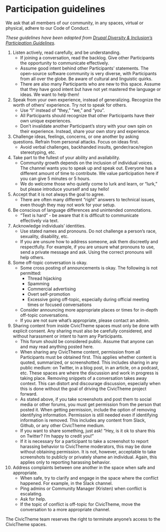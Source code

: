 # Participation guidelines

We ask that all members of our community, in any spaces, virtual or physical, adhere to our Code of Conduct.

_These guidelines have been adapted from_ [_Drupal Diversity & Inclusion’s Participation Guidelines_](https://www.drupaldiversity.com/docs/participant-guidelines)_._

1. Listen actively, read carefully, and be understanding.
   * If joining a conversation, read the backlog. Give other Participants the opportunity to communicate effectively.
   * Assume good intent behind other Participants’ statements. The open-source software community is very diverse, with Participants from all over the globe. Be aware of cultural and linguistic quirks.
   * There are also many Participants who are new to this space. Assume that they have good intent but have not yet mastered the language or ideas. We want to help them!
2. Speak from your own experience, instead of generalizing. Recognize the worth of others’ experience. Try not to speak for others.
   * Use “I” instead of “they,” “we,” and “you”.
   * All Participants should recognize that other Participants have their own unique experiences.
   * Don’t invalidate another Participant’s story with your own spin on their experience. Instead, share your own story and experience.
3. Challenge ideas, feelings, concerns, or one another by asking questions. Refrain from personal attacks. Focus on ideas first.
   * Avoid verbal challenges, backhanded insults, gender/race/region stereotyping, etc.
4. Take part to the fullest of your ability and availability.
   * Community growth depends on the inclusion of individual voices. The channel wants you to speak up and speak out. Everyone has a different amount of time to contribute. We value participation here if you can give 5 minutes or 5 hours.
   * We do welcome those who quietly come to lurk and learn, or “lurk,” but please introduce yourself and say hello!
5. Accept that it is not always the goal to agree.
   * There are often many different “right” answers to technical issues, even though they may not work for your setup.
6. Be conscious of language differences and unintended connotations.
   * “Text is hard” - be aware that it is difficult to communicate effectively via text.
7. Acknowledge individuals’ identities.
   * Use stated names and pronouns. Do not challenge a person’s race, sexuality, disability, etc.
   * If you are unsure how to address someone, ask them discreetly and respectfully. For example, if you are unsure what pronouns to use, send a private message and ask. Using the correct pronouns will help others.
8. Some off-topic conversation is okay.
   * Some cross posting of announcements is okay. The following is not permitted:
     * Thread hijacking
     * Spamming
     * Commercial advertising
     * Overt self-promotion
     * Excessive going off-topic, especially during official meeting times or focused conversations
   * Consider announcing more appropriate places or times for in-depth off-topic conversations.
   * If you are not sure what’s appropriate, please contact an admin.
9. Sharing content from inside CivicTheme spaces must only be done with explicit consent. Any sharing must also be carefully considered, and without harassment or intent to harm any Participants.
   * This forum should be considered public. Assume that anyone can and may read anything posted here.
   * When sharing any CivicTheme content, permission from all Participants must be obtained first. This applies whether content is quoted, summarized, or screenshotted. This includes sharing in any public medium: on Twitter, in a blog post, in an article, on a podcast, etc. These spaces are where the discussion and work in progress is taking place. Removing snippets of a conversation takes away context. This can distort and discourage discussion, especially when this is done without the goal of driving the CivicTheme project forward.
   * As stated above, if you take screenshots and post them to social media or other forums, you must get permission from the person that posted it. When getting permission, include the option of removing identifying information. Permission is still needed even if identifying information is removed. This includes any content from Slack, Github, or any other CivicTheme medium.
   * If you want to share something, just ask! “Hey, is it ok to share this on Twitter? I’m happy to credit you!”
   * If it is necessary for a participant to take a screenshot to report harassing behavior to CivicTheme moderators, this may be done without obtaining permission. It is not, however, acceptable to take screenshots to publicly or privately shame an individual. Again, this applies only to reporting harassing behavior.
10. Address complaints between one another in the space when safe and appropriate.
    * When safe, try to clarify and engage in the space where the conflict happened. For example, in the Slack channel.
    * Ping admins or Community Manager (Kristen) when conflict is escalating.
    * Ask for help.
    * If the topic of conflict is off-topic for CivicTheme, move the conversation to a more appropriate channel.

The CivicTheme team reserves the right to terminate anyone’s access to the CivicTheme spaces.
